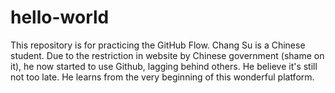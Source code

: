 # hello-world
This repository is for practicing the GitHub Flow.
Chang Su is a Chinese student. Due to the restriction in website by Chinese government (shame on it), he now started to use Github, lagging behind others.
He believe it's still not too late. 
He learns from the very beginning of this wonderful platform.
